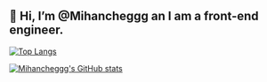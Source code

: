 ## 👋 Hi, I’m @Mihancheggg an I am a front-end engineer.

[![Top Langs](https://github-readme-stats.vercel.app/api/top-langs/?username=Mihancheggg&layout=compact&theme=dark)](https://github.com/Mihancheggg/github-readme-stats)

[![Mihancheggg's GitHub stats](https://github-readme-stats.vercel.app/api?username=Mihancheggg&show_icons=true&theme=dark)](https://github.com/anuraghazra/github-readme-stats)

